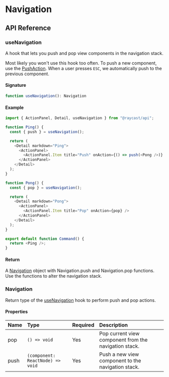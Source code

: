 # Navigation

## API Reference

### useNavigation

A hook that lets you push and pop view components in the navigation stack.

Most likely you won't use this hook too often. To push a new component, use the [PushAction](../user-interface/actions.md#pushaction).
When a user presses `ESC`, we automatically push to the previous component.

#### Signature

```typescript
function useNavigation(): Navigation
```

#### Example

```typescript
import { ActionPanel, Detail, useNavigation } from "@raycast/api";

function Ping() {
  const { push } = useNavigation();

  return (
    <Detail markdown="Ping">
      <ActionPanel>
        <ActionPanel.Item title="Push" onAction={() => push(<Pong />)} />
      </ActionPanel>
    </Detail>
  );
}

function Pong() {
  const { pop } = useNavigation();

  return (
    <Detail markdown="Pong">
      <ActionPanel>
        <ActionPanel.Item title="Pop" onAction={pop} />
      </ActionPanel>
    </Detail>
  );
}

export default function Command() {
  return <Ping />;
}
```

#### Return

A [Navigation](../user-interface/navigation.md#navigation) object with Navigation.push and Navigation.pop functions.
Use the functions to alter the navigation stack.

### Navigation

Return type of the [useNavigation](../user-interface/navigation.md#usenavigation) hook to perform push and pop actions.

#### Properties

| Name | Type | Required | Description |
| :--- | :--- | :--- | :--- |
| pop | <code>() => void</code> | Yes | Pop current view component from the navigation stack. |
| push | <code>(component: ReactNode) => void</code> | Yes | Push a new view component to the navigation stack. |

